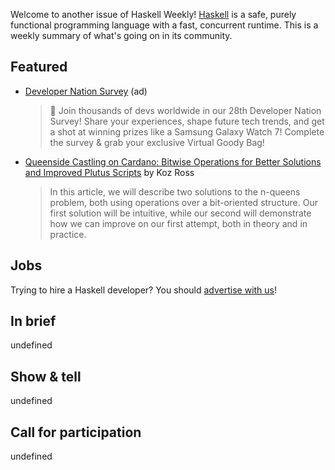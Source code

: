 Welcome to another issue of Haskell Weekly!
[Haskell](https://www.haskell.org) is a safe, purely functional programming language with a fast, concurrent runtime.
This is a weekly summary of what's going on in its community.

## Featured

- [Developer Nation Survey](https://developereconomics.net/?member_id=haskell&utm_medium=nl_ad_1) (ad)
  > 🚀 Join thousands of devs worldwide in our 28th Developer Nation Survey! Share your experiences, shape future tech trends, and get a shot at winning prizes like a Samsung Galaxy Watch 7! Complete the survey & grab your exclusive Virtual Goody Bag!

- [Queenside Castling on Cardano: Bitwise Operations for Better Solutions and Improved Plutus Scripts](https://library.mlabs.city/queenside-castling-on-cardano-unlocki-bitwise-operations-for-better-solutions-and-improved-plutus-scripts) by Koz Ross
  > In this article, we will describe two solutions to the n-queens problem, both using operations over a bit-oriented structure. Our first solution will be intuitive, while our second will demonstrate how we can improve on our first attempt, both in theory and in practice.

## Jobs

Trying to hire a Haskell developer?
You should [advertise with us](https://haskellweekly.news/advertising.html)!

## In brief

undefined

## Show & tell

undefined

## Call for participation

undefined
